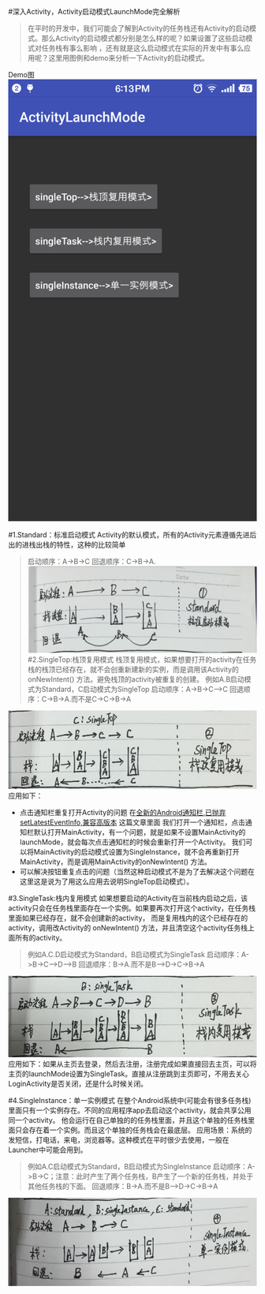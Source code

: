 #深入Activity，Activity启动模式LaunchMode完全解析
>在平时的开发中，我们可能会了解到Activity的任务栈还有Activity的启动模式。那么Activity的启动模式都分别是怎么样的呢？如果设置了这些启动模式对任务栈有事么影响
，还有就是这么启动模式在实际的开发中有事么应用呢？这里用图例和demo来分析一下Activity的启动模式。

Demo图
![Demo图](https://github.com/linglongxin24/ActivityLaunchMode/blob/master/screenshorts/device.png?raw=true)

#1.Standard：标准启动模式
Activity的默认模式，所有的Activity元素遵循先进后出的进栈出栈的特性，这种的比较简单
>启动顺序：A->B->C
>回退顺序：C->B->A.
![Standard](https://github.com/linglongxin24/ActivityLaunchMode/blob/master/screenshorts/standard.png?raw=true)
#2.SingleTop:栈顶复用模式
栈顶复用模式，如果想要打开的activity在任务栈的栈顶已经存在，就不会创重新建新的实例，而是调用该Activity的 onNewIntent() 方法。避免栈顶的activity被重复的创建。
>例如A.B启动模式为Standard，C启动模式为SingleTop
>启动顺序：A->B->C—>C
>回退顺序：C->B->A.而不是C->C->B->A

![SingleTop](https://github.com/linglongxin24/ActivityLaunchMode/blob/master/screenshorts/singleTop.png?raw=true)
应用如下：
* 点击通知栏重复打开Activity的问题
在[全新的Android通知栏,已抛弃setLatestEventInfo,兼容高版本](http://blog.csdn.net/linglongxin24/article/details/53166551) 这篇文章里面
我们打开一个通知栏，点击通知栏默认打开MainActivity，有一个问题，就是如果不设置MainActivity的launchMode，就会每次点击通知栏的时候会重新打开一个Activity。
我们可以将MainActivity的启动模式设置为SingleInstance，就不会再重新打开MainActivity，而是调用MainActivity的onNewIntent() 方法。
* 可以解决按钮重复点击的问题（当然这种启动模式不是为了去解决这个问题在这里这是说为了用这么应用去说明SingleTop启动模式）。

#3.SingleTask:栈内复用模式
如果想要启动的Activity在当前栈内启动之后，该activity只会在任务栈里面存在一个实例。如果要再次打开这个activity，在任务栈里面如果已经存在，就不会创建新的activity，
而是复用栈内的这个已经存在的activity，调用改Activity的 onNewIntent() 方法，并且清空这个activity任务栈上面所有的activity。
>例如A.C.D启动模式为Standard，B启动模式为SingleTask
>启动顺序：A->B->C—>D—>B
>回退顺序：B->A.而不是B—>D->C->B->A

![SingleTop](https://github.com/linglongxin24/ActivityLaunchMode/blob/master/screenshorts/singleTask.png?raw=true)
应用如下：如果从主页去登录，然后去注册，注册完成如果直接回去主页，可以将主页的launchMode设置为SingleTask。直接从注册跳到主页即可，不用去关心LoginActivity是否关闭，还是什么时候关闭。


#4.SingleInstance：单一实例模式
在整个Android系统中(可能会有很多任务栈)里面只有一个实例存在。不同的应用程序app去启动这个activity，就会共享公用同一个activity。
他会运行在自己单独的的任务栈里面，并且这个单独的任务栈里面只会存在着一个实例。而且这个单独的任务栈会在最底层。
应用场景：系统的发短信，打电话，来电，浏览器等。这种模式在平时很少去使用，一般在Launcher中可能会用到。
>例如A.C启动模式为Standard，B启动模式为SingleInstance
>启动顺序：A->B->C；注意：此时产生了两个任务栈，B产生了一个新的任务栈，并处于其他任务栈的下面。
>回退顺序：B->A.而不是B—>D->C->B->A

![SingleTop](https://github.com/linglongxin24/ActivityLaunchMode/blob/master/screenshorts/singleInstance.png?raw=true)